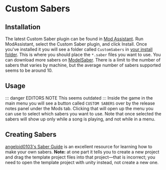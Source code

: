 # Custom Sabers
## Installation
The latest Custom Saber plugin can be found in [Mod Assistant](https://github.com/Assistant/ModAssistant/releases/latest). Run ModAssistant, select the Custom Saber plugin, and click Install.
Once you've installed it you will see a folder called `CustomSabers` in [your install folder](/faq/install-folder.md). This is where you should place the `*.saber` files you want to use. You can download more sabers on [ModelSaber](https://modelsaber.com/Sabers/). There is a limit to the number of sabers that varies by machine, but the average number of sabers supported seems to be around 10.

## Usage
::: danger EDITORS NOTE
This seems outdated
:::
Inside the game in the main menu you will see a button called `CUSTOM SABERS` over by the release notes panel under the Mods tab. Clicking that will open up the menu you can use to select which sabers you want to use. Note that once selected the sabers will show up only while a song is playing, and not while in a menu. 

## Creating Sabers
[angeloid0103's Saber Guide](https://bs.assistant.moe/Sabers) is an excellent resource for learning how to make your own sabers. 
**Note:** at one part it tells you to create a new project and drag the template project files into that project—that is incorrect; you need to open the template project with unity instead, not create a new one. 
